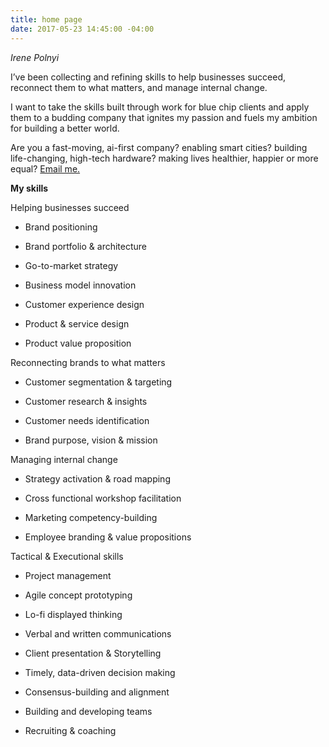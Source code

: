 ```yaml
---
title: home page
date: 2017-05-23 14:45:00 -04:00
---
```


_Irene Polnyi_

I’ve been collecting and refining skills to help businesses succeed, reconnect them to what matters, and manage internal change.

I want to take the skills built through work for blue chip clients and apply them to a budding company that ignites my passion and fuels my ambition for building a better world.

Are you a fast-moving, ai-first company? enabling smart cities? building life-changing, high-tech hardware? making lives healthier, happier or more equal? [Email me.](irenepolnyi@gmail.com)

**My skills**

Helping businesses succeed

* Brand positioning
  

* Brand portfolio & architecture
  

* Go-to-market strategy
  

* Business model innovation
  

* Customer experience design
  

* Product & service design
  

* Product value proposition

Reconnecting brands to what matters

* Customer segmentation & targeting
  

* Customer research & insights
  

* Customer needs identification
  

* Brand purpose, vision & mission

Managing internal change

* Strategy activation & road mapping
  

* Cross functional workshop facilitation
  

* Marketing competency-building
  

* Employee branding & value propositions

Tactical & Executional skills

* Project management
  

* Agile concept prototyping
  

* Lo-fi displayed thinking
  

* Verbal and written communications
  

* Client presentation & Storytelling
  

* Timely, data-driven decision making
  

* Consensus-building and alignment
  

* Building and developing teams
  

* Recruiting & coaching